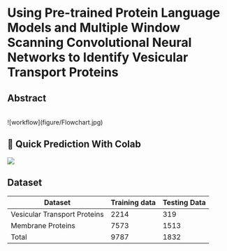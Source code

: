 # Using Pre-trained Protein Language Models and Multiple Window Scanning Convolutional Neural Networks to Identify Vesicular Transport Proteins

## Abstract <a name="abstract"></a>
<br>
![workflow](figure/Flowchart.jpg)

## 🚀&nbsp;Quick Prediction With Colab <a name="colab"></a>
[<img src="https://colab.research.google.com/assets/colab-badge.svg">](https://drive.google.com/file/d/1qSwXatr4nHeIgRdTNJxaz1mCu8ikkx-Z/view?usp=sharing)

## Dataset <a name="Dataset"></a>

| Dataset                      | Training data | Testing Data |
|------------------------------|---------------|--------------|
| Vesicular Transport Proteins | 2214          | 319          |
| Membrane Proteins            | 7573          | 1513         |
| Total                        | 9787          | 1832         |